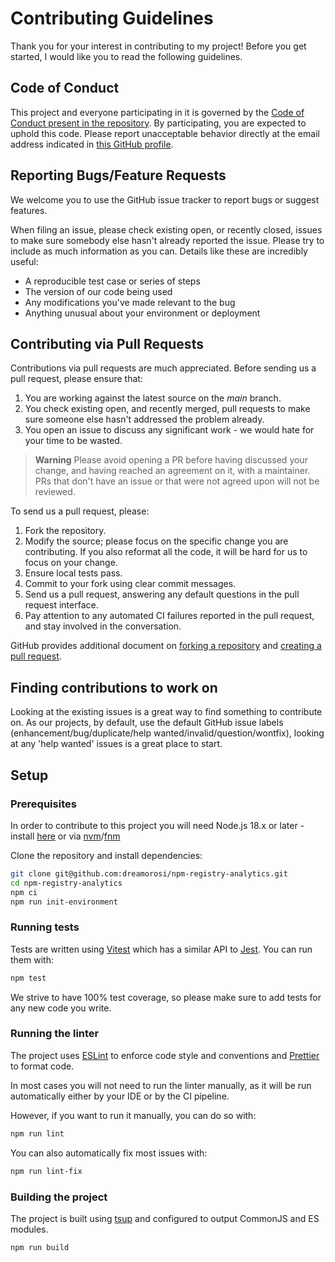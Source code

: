 # Contributing Guidelines

Thank you for your interest in contributing to my project! Before you get started, I would like you to read the following guidelines.

## Code of Conduct

This project and everyone participating in it is governed by the [Code of Conduct present in the repository](./CODE_OF_CONDUCT.md). By participating, you are expected to uphold this code. Please report unacceptable behavior directly at the email address indicated in [this GitHub profile](https://github.com/dreamorosi).

## Reporting Bugs/Feature Requests

We welcome you to use the GitHub issue tracker to report bugs or suggest features.

When filing an issue, please check existing open, or recently closed, issues to make sure somebody else hasn't already
reported the issue. Please try to include as much information as you can. Details like these are incredibly useful:

- A reproducible test case or series of steps
- The version of our code being used
- Any modifications you've made relevant to the bug
- Anything unusual about your environment or deployment

## Contributing via Pull Requests

Contributions via pull requests are much appreciated. Before sending us a pull request, please ensure that:

1. You are working against the latest source on the _main_ branch.
2. You check existing open, and recently merged, pull requests to make sure someone else hasn't addressed the problem already.
3. You open an issue to discuss any significant work - we would hate for your time to be wasted.

> **Warning**
> Please avoid opening a PR before having discussed your change, and having reached an agreement on it, with a maintainer. PRs that don't have an issue or that were not agreed upon will not be reviewed.

To send us a pull request, please:

1. Fork the repository.
2. Modify the source; please focus on the specific change you are contributing. If you also reformat all the code, it will be hard for us to focus on your change.
3. Ensure local tests pass.
4. Commit to your fork using clear commit messages.
5. Send us a pull request, answering any default questions in the pull request interface.
6. Pay attention to any automated CI failures reported in the pull request, and stay involved in the conversation.

GitHub provides additional document on [forking a repository](https://help.github.com/articles/fork-a-repo/) and
[creating a pull request](https://help.github.com/articles/creating-a-pull-request/).

## Finding contributions to work on

Looking at the existing issues is a great way to find something to contribute on. As our projects, by default, use the default GitHub issue labels (enhancement/bug/duplicate/help wanted/invalid/question/wontfix), looking at any 'help wanted' issues is a great place to start.

## Setup

### Prerequisites

In order to contribute to this project you will need Node.js 18.x or later - install [here](https://nodejs.org/en/download/) or via [nvm](<[http](https://github.com/nvm-sh/nvm)>)/[fnm](https://github.com/Schniz/fnm)

Clone the repository and install dependencies:

```bash
git clone git@github.com:dreamorosi/npm-registry-analytics.git
cd npm-registry-analytics
npm ci
npm run init-environment
```

### Running tests

Tests are written using [Vitest](http://vitest.dev) which has a similar API to [Jest](https://jestjs.io/). You can run them with:

```bash
npm test
```

We strive to have 100% test coverage, so please make sure to add tests for any new code you write.

### Running the linter

The project uses [ESLint](https://eslint.org/) to enforce code style and conventions and [Prettier](https://prettier.io/) to format code.

In most cases you will not need to run the linter manually, as it will be run automatically either by your IDE or by the CI pipeline.

However, if you want to run it manually, you can do so with:

```bash
npm run lint
```

You can also automatically fix most issues with:

```bash
npm run lint-fix
```

### Building the project

The project is built using [tsup](https://tsup.egoist.dev) and configured to output CommonJS and ES modules.

```bash
npm run build
```
